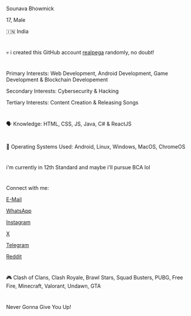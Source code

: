 Sounava Bhowmick

17, Male

🇮🇳 India

#

💀 i created this GitHub account <a href="https://github.com/realpega">realpega</a> randomly, no doubt!

#

Primary Interests: Web Development, Android Development, Game Development & Blockchain Developement

Secondary Interests: Cybersecurity & Hacking

Tertiary Interests: Content Creation & Releasing Songs

#

🗣️ Knowledge: HTML, CSS, JS, Java, C# & ReactJS

#

🗿 Operating Systems Used: Android, Linux, Windows, MacOS, ChromeOS

#

i'm currently in 12th Standard and maybe i'll pursue BCA lol

#

Connect with me:

<a href="mailto:sounavabhowmickofficial@googlemail.com">E-Mail</a>

<a href="https://wa.me/919339385553">WhatsApp</a>

<a href="https://instagram.com/sounava777">Instagram</a>

<a href="https://x.com/TrueClasher4">X</a>

<a href="https://t.me/TrueClasher4">Telegram</a>

<a href="https://www.reddit.com/user/sounava777">Reddit</a>

#

🎮 Clash of Clans, Clash Royale, Brawl Stars, Squad Busters, PUBG, Free Fire, Minecraft, Valorant, Undawn, GTA

#

Never Gonna Give You Up!
